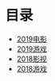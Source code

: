 # 目录

* [2019电影](list/2019/2019_movies.md)
* [2019游戏](list/2019/2019_games.md)
* [2018影视](list/2018_movies.md)
* [2018游戏](list/2018_game.md)
